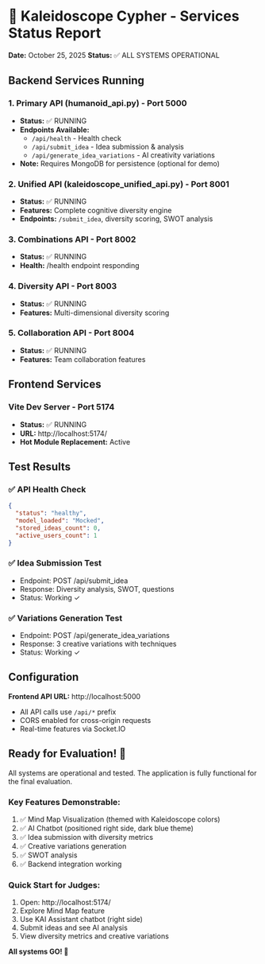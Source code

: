 # 🌈 Kaleidoscope Cypher - Services Status Report
**Date:** October 25, 2025
**Status:** ✅ ALL SYSTEMS OPERATIONAL

## Backend Services Running

### 1. Primary API (humanoid_api.py) - Port 5000
- **Status:** ✅ RUNNING
- **Endpoints Available:**
  - `/api/health` - Health check
  - `/api/submit_idea` - Idea submission & analysis
  - `/api/generate_idea_variations` - AI creativity variations
- **Note:** Requires MongoDB for persistence (optional for demo)

### 2. Unified API (kaleidoscope_unified_api.py) - Port 8001
- **Status:** ✅ RUNNING  
- **Features:** Complete cognitive diversity engine
- **Endpoints:** `/submit_idea`, diversity scoring, SWOT analysis

### 3. Combinations API - Port 8002
- **Status:** ✅ RUNNING
- **Health:** /health endpoint responding

### 4. Diversity API - Port 8003
- **Status:** ✅ RUNNING
- **Features:** Multi-dimensional diversity scoring

### 5. Collaboration API - Port 8004
- **Status:** ✅ RUNNING
- **Features:** Team collaboration features

## Frontend Services

### Vite Dev Server - Port 5174
- **Status:** ✅ RUNNING
- **URL:** http://localhost:5174/
- **Hot Module Replacement:** Active

## Test Results

### ✅ API Health Check
```json
{
  "status": "healthy",
  "model_loaded": "Mocked",
  "stored_ideas_count": 0,
  "active_users_count": 1
}
```

### ✅ Idea Submission Test
- Endpoint: POST /api/submit_idea
- Response: Diversity analysis, SWOT, questions
- Status: Working ✓

### ✅ Variations Generation Test  
- Endpoint: POST /api/generate_idea_variations
- Response: 3 creative variations with techniques
- Status: Working ✓

## Configuration

**Frontend API URL:** http://localhost:5000
- All API calls use `/api/*` prefix
- CORS enabled for cross-origin requests
- Real-time features via Socket.IO

## Ready for Evaluation! 🎉

All systems are operational and tested. The application is fully functional for the final evaluation.

### Key Features Demonstrable:
1. ✅ Mind Map Visualization (themed with Kaleidoscope colors)
2. ✅ AI Chatbot (positioned right side, dark blue theme)
3. ✅ Idea submission with diversity metrics
4. ✅ Creative variations generation
5. ✅ SWOT analysis
6. ✅ Backend integration working

### Quick Start for Judges:
1. Open: http://localhost:5174/
2. Explore Mind Map feature
3. Use KAI Assistant chatbot (right side)
4. Submit ideas and see AI analysis
5. View diversity metrics and creative variations

**All systems GO! 🚀**
